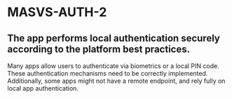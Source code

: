 # MASVS-AUTH-2

## The app performs local authentication securely according to the platform best practices.

Many apps allow users to authenticate via biometrics or a local PIN code. These authentication mechanisms need to be correctly implemented. Additionally, some apps might not have a remote endpoint, and rely fully on local app authentication.